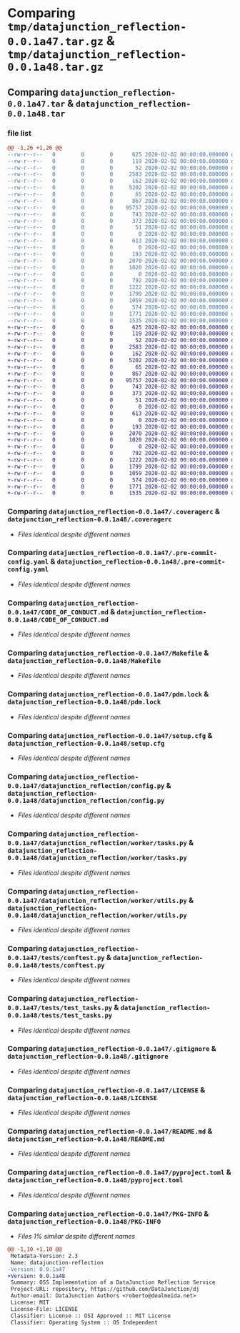 # Comparing `tmp/datajunction_reflection-0.0.1a47.tar.gz` & `tmp/datajunction_reflection-0.0.1a48.tar.gz`

## Comparing `datajunction_reflection-0.0.1a47.tar` & `datajunction_reflection-0.0.1a48.tar`

### file list

```diff
@@ -1,26 +1,26 @@
--rw-r--r--   0        0        0      625 2020-02-02 00:00:00.000000 datajunction_reflection-0.0.1a47/.coveragerc
--rw-r--r--   0        0        0      119 2020-02-02 00:00:00.000000 datajunction_reflection-0.0.1a47/.flake8
--rw-r--r--   0        0        0       52 2020-02-02 00:00:00.000000 datajunction_reflection-0.0.1a47/.isort.cfg
--rw-r--r--   0        0        0     2583 2020-02-02 00:00:00.000000 datajunction_reflection-0.0.1a47/.pre-commit-config.yaml
--rw-r--r--   0        0        0      162 2020-02-02 00:00:00.000000 datajunction_reflection-0.0.1a47/.pylintrc
--rw-r--r--   0        0        0     5202 2020-02-02 00:00:00.000000 datajunction_reflection-0.0.1a47/CODE_OF_CONDUCT.md
--rw-r--r--   0        0        0       65 2020-02-02 00:00:00.000000 datajunction_reflection-0.0.1a47/Dockerfile
--rw-r--r--   0        0        0      867 2020-02-02 00:00:00.000000 datajunction_reflection-0.0.1a47/Makefile
--rw-r--r--   0        0        0    95757 2020-02-02 00:00:00.000000 datajunction_reflection-0.0.1a47/pdm.lock
--rw-r--r--   0        0        0      743 2020-02-02 00:00:00.000000 datajunction_reflection-0.0.1a47/setup.cfg
--rw-r--r--   0        0        0      373 2020-02-02 00:00:00.000000 datajunction_reflection-0.0.1a47/tox.ini
--rw-r--r--   0        0        0       51 2020-02-02 00:00:00.000000 datajunction_reflection-0.0.1a47/datajunction_reflection/__about__.py
--rw-r--r--   0        0        0        0 2020-02-02 00:00:00.000000 datajunction_reflection-0.0.1a47/datajunction_reflection/__init__.py
--rw-r--r--   0        0        0      613 2020-02-02 00:00:00.000000 datajunction_reflection-0.0.1a47/datajunction_reflection/config.py
--rw-r--r--   0        0        0        0 2020-02-02 00:00:00.000000 datajunction_reflection-0.0.1a47/datajunction_reflection/worker/__init__.py
--rw-r--r--   0        0        0      193 2020-02-02 00:00:00.000000 datajunction_reflection-0.0.1a47/datajunction_reflection/worker/app.py
--rw-r--r--   0        0        0     2070 2020-02-02 00:00:00.000000 datajunction_reflection-0.0.1a47/datajunction_reflection/worker/tasks.py
--rw-r--r--   0        0        0     1020 2020-02-02 00:00:00.000000 datajunction_reflection-0.0.1a47/datajunction_reflection/worker/utils.py
--rw-r--r--   0        0        0        0 2020-02-02 00:00:00.000000 datajunction_reflection-0.0.1a47/tests/__init__.py
--rw-r--r--   0        0        0      792 2020-02-02 00:00:00.000000 datajunction_reflection-0.0.1a47/tests/conftest.py
--rw-r--r--   0        0        0     1222 2020-02-02 00:00:00.000000 datajunction_reflection-0.0.1a47/tests/test_tasks.py
--rw-r--r--   0        0        0     1799 2020-02-02 00:00:00.000000 datajunction_reflection-0.0.1a47/.gitignore
--rw-r--r--   0        0        0     1059 2020-02-02 00:00:00.000000 datajunction_reflection-0.0.1a47/LICENSE
--rw-r--r--   0        0        0      574 2020-02-02 00:00:00.000000 datajunction_reflection-0.0.1a47/README.md
--rw-r--r--   0        0        0     1771 2020-02-02 00:00:00.000000 datajunction_reflection-0.0.1a47/pyproject.toml
--rw-r--r--   0        0        0     1535 2020-02-02 00:00:00.000000 datajunction_reflection-0.0.1a47/PKG-INFO
+-rw-r--r--   0        0        0      625 2020-02-02 00:00:00.000000 datajunction_reflection-0.0.1a48/.coveragerc
+-rw-r--r--   0        0        0      119 2020-02-02 00:00:00.000000 datajunction_reflection-0.0.1a48/.flake8
+-rw-r--r--   0        0        0       52 2020-02-02 00:00:00.000000 datajunction_reflection-0.0.1a48/.isort.cfg
+-rw-r--r--   0        0        0     2583 2020-02-02 00:00:00.000000 datajunction_reflection-0.0.1a48/.pre-commit-config.yaml
+-rw-r--r--   0        0        0      162 2020-02-02 00:00:00.000000 datajunction_reflection-0.0.1a48/.pylintrc
+-rw-r--r--   0        0        0     5202 2020-02-02 00:00:00.000000 datajunction_reflection-0.0.1a48/CODE_OF_CONDUCT.md
+-rw-r--r--   0        0        0       65 2020-02-02 00:00:00.000000 datajunction_reflection-0.0.1a48/Dockerfile
+-rw-r--r--   0        0        0      867 2020-02-02 00:00:00.000000 datajunction_reflection-0.0.1a48/Makefile
+-rw-r--r--   0        0        0    95757 2020-02-02 00:00:00.000000 datajunction_reflection-0.0.1a48/pdm.lock
+-rw-r--r--   0        0        0      743 2020-02-02 00:00:00.000000 datajunction_reflection-0.0.1a48/setup.cfg
+-rw-r--r--   0        0        0      373 2020-02-02 00:00:00.000000 datajunction_reflection-0.0.1a48/tox.ini
+-rw-r--r--   0        0        0       51 2020-02-02 00:00:00.000000 datajunction_reflection-0.0.1a48/datajunction_reflection/__about__.py
+-rw-r--r--   0        0        0        0 2020-02-02 00:00:00.000000 datajunction_reflection-0.0.1a48/datajunction_reflection/__init__.py
+-rw-r--r--   0        0        0      613 2020-02-02 00:00:00.000000 datajunction_reflection-0.0.1a48/datajunction_reflection/config.py
+-rw-r--r--   0        0        0        0 2020-02-02 00:00:00.000000 datajunction_reflection-0.0.1a48/datajunction_reflection/worker/__init__.py
+-rw-r--r--   0        0        0      193 2020-02-02 00:00:00.000000 datajunction_reflection-0.0.1a48/datajunction_reflection/worker/app.py
+-rw-r--r--   0        0        0     2070 2020-02-02 00:00:00.000000 datajunction_reflection-0.0.1a48/datajunction_reflection/worker/tasks.py
+-rw-r--r--   0        0        0     1020 2020-02-02 00:00:00.000000 datajunction_reflection-0.0.1a48/datajunction_reflection/worker/utils.py
+-rw-r--r--   0        0        0        0 2020-02-02 00:00:00.000000 datajunction_reflection-0.0.1a48/tests/__init__.py
+-rw-r--r--   0        0        0      792 2020-02-02 00:00:00.000000 datajunction_reflection-0.0.1a48/tests/conftest.py
+-rw-r--r--   0        0        0     1222 2020-02-02 00:00:00.000000 datajunction_reflection-0.0.1a48/tests/test_tasks.py
+-rw-r--r--   0        0        0     1799 2020-02-02 00:00:00.000000 datajunction_reflection-0.0.1a48/.gitignore
+-rw-r--r--   0        0        0     1059 2020-02-02 00:00:00.000000 datajunction_reflection-0.0.1a48/LICENSE
+-rw-r--r--   0        0        0      574 2020-02-02 00:00:00.000000 datajunction_reflection-0.0.1a48/README.md
+-rw-r--r--   0        0        0     1771 2020-02-02 00:00:00.000000 datajunction_reflection-0.0.1a48/pyproject.toml
+-rw-r--r--   0        0        0     1535 2020-02-02 00:00:00.000000 datajunction_reflection-0.0.1a48/PKG-INFO
```

### Comparing `datajunction_reflection-0.0.1a47/.coveragerc` & `datajunction_reflection-0.0.1a48/.coveragerc`

 * *Files identical despite different names*

### Comparing `datajunction_reflection-0.0.1a47/.pre-commit-config.yaml` & `datajunction_reflection-0.0.1a48/.pre-commit-config.yaml`

 * *Files identical despite different names*

### Comparing `datajunction_reflection-0.0.1a47/CODE_OF_CONDUCT.md` & `datajunction_reflection-0.0.1a48/CODE_OF_CONDUCT.md`

 * *Files identical despite different names*

### Comparing `datajunction_reflection-0.0.1a47/Makefile` & `datajunction_reflection-0.0.1a48/Makefile`

 * *Files identical despite different names*

### Comparing `datajunction_reflection-0.0.1a47/pdm.lock` & `datajunction_reflection-0.0.1a48/pdm.lock`

 * *Files identical despite different names*

### Comparing `datajunction_reflection-0.0.1a47/setup.cfg` & `datajunction_reflection-0.0.1a48/setup.cfg`

 * *Files identical despite different names*

### Comparing `datajunction_reflection-0.0.1a47/datajunction_reflection/config.py` & `datajunction_reflection-0.0.1a48/datajunction_reflection/config.py`

 * *Files identical despite different names*

### Comparing `datajunction_reflection-0.0.1a47/datajunction_reflection/worker/tasks.py` & `datajunction_reflection-0.0.1a48/datajunction_reflection/worker/tasks.py`

 * *Files identical despite different names*

### Comparing `datajunction_reflection-0.0.1a47/datajunction_reflection/worker/utils.py` & `datajunction_reflection-0.0.1a48/datajunction_reflection/worker/utils.py`

 * *Files identical despite different names*

### Comparing `datajunction_reflection-0.0.1a47/tests/conftest.py` & `datajunction_reflection-0.0.1a48/tests/conftest.py`

 * *Files identical despite different names*

### Comparing `datajunction_reflection-0.0.1a47/tests/test_tasks.py` & `datajunction_reflection-0.0.1a48/tests/test_tasks.py`

 * *Files identical despite different names*

### Comparing `datajunction_reflection-0.0.1a47/.gitignore` & `datajunction_reflection-0.0.1a48/.gitignore`

 * *Files identical despite different names*

### Comparing `datajunction_reflection-0.0.1a47/LICENSE` & `datajunction_reflection-0.0.1a48/LICENSE`

 * *Files identical despite different names*

### Comparing `datajunction_reflection-0.0.1a47/README.md` & `datajunction_reflection-0.0.1a48/README.md`

 * *Files identical despite different names*

### Comparing `datajunction_reflection-0.0.1a47/pyproject.toml` & `datajunction_reflection-0.0.1a48/pyproject.toml`

 * *Files identical despite different names*

### Comparing `datajunction_reflection-0.0.1a47/PKG-INFO` & `datajunction_reflection-0.0.1a48/PKG-INFO`

 * *Files 1% similar despite different names*

```diff
@@ -1,10 +1,10 @@
 Metadata-Version: 2.3
 Name: datajunction-reflection
-Version: 0.0.1a47
+Version: 0.0.1a48
 Summary: OSS Implementation of a DataJunction Reflection Service
 Project-URL: repository, https://github.com/DataJunction/dj
 Author-email: DataJunction Authors <roberto@dealmeida.net>
 License: MIT
 License-File: LICENSE
 Classifier: License :: OSI Approved :: MIT License
 Classifier: Operating System :: OS Independent
```

